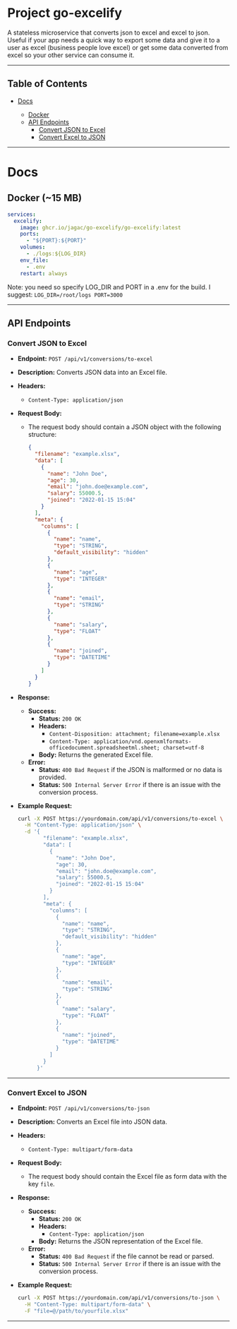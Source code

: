 # Project go-excelify
A stateless microservice that converts json to excel and excel to json. <br>
Useful if your app needs a quick way to export some data and give it to a user as excel (business people love excel) or get some data converted from excel so your other service can consume it.


---

## Table of Contents

- [Docs](#docs)

  - [Docker](#docker-15-mb)
  - [API Endpoints](#api-endpoints)
    - [Convert JSON to Excel](#convert-json-to-excel)
    - [Convert Excel to JSON](#convert-excel-to-json)


---

# Docs


## Docker (~15 MB)
```yaml
services:
  excelify:
    image: ghcr.io/jagac/go-excelify/go-excelify:latest
    ports:
      - "${PORT}:${PORT}"
    volumes:
      - ./logs:${LOG_DIR}
    env_file:
      - .env
    restart: always
```
Note: you need so specify LOG_DIR and PORT in a .env for the build.
I suggest:
`LOG_DIR=/root/logs
PORT=3000`



---

## API Endpoints

### Convert JSON to Excel

- **Endpoint:** `POST /api/v1/conversions/to-excel`
- **Description:** Converts JSON data into an Excel file.
- **Headers:**
  - `Content-Type: application/json`
- **Request Body:**
  - The request body should contain a JSON object with the following structure:

    ```json
    {
      "filename": "example.xlsx",
      "data": [
        {
          "name": "John Doe",
          "age": 30,
          "email": "john.doe@example.com",
          "salary": 55000.5,
          "joined": "2022-01-15 15:04"
        }
      ],
      "meta": {
        "columns": [
          {
            "name": "name",
            "type": "STRING",
            "default_visibility": "hidden"
          },
          {
            "name": "age",
            "type": "INTEGER"
          },
          {
            "name": "email",
            "type": "STRING"
          },
          {
            "name": "salary",
            "type": "FLOAT"
          },
          {
            "name": "joined",
            "type": "DATETIME"
          }
        ]
      }
    }
    ```

- **Response:**
  - **Success:**
    - **Status:** `200 OK`
    - **Headers:**
      - `Content-Disposition: attachment; filename=example.xlsx`
      - `Content-Type: application/vnd.openxmlformats-officedocument.spreadsheetml.sheet; charset=utf-8`
    - **Body:** Returns the generated Excel file.
  - **Error:**
    - **Status:** `400 Bad Request` if the JSON is malformed or no data is provided.
    - **Status:** `500 Internal Server Error` if there is an issue with the conversion process.

- **Example Request:**

    ```bash
    curl -X POST https://yourdomain.com/api/v1/conversions/to-excel \
      -H "Content-Type: application/json" \
      -d '{
            "filename": "example.xlsx",
            "data": [
              {
                "name": "John Doe",
                "age": 30,
                "email": "john.doe@example.com",
                "salary": 55000.5,
                "joined": "2022-01-15 15:04"
              }
            ],
            "meta": {
              "columns": [
                {
                  "name": "name",
                  "type": "STRING",
                  "default_visibility": "hidden"
                },
                {
                  "name": "age",
                  "type": "INTEGER"
                },
                {
                  "name": "email",
                  "type": "STRING"
                },
                {
                  "name": "salary",
                  "type": "FLOAT"
                },
                {
                  "name": "joined",
                  "type": "DATETIME"
                }
              ]
            }
          }'
    ```

---

### Convert Excel to JSON

- **Endpoint:** `POST /api/v1/conversions/to-json`
- **Description:** Converts an Excel file into JSON data.
- **Headers:**
  - `Content-Type: multipart/form-data`
- **Request Body:**
  - The request body should contain the Excel file as form data with the key `file`.

- **Response:**
  - **Success:**
    - **Status:** `200 OK`
    - **Headers:**
      - `Content-Type: application/json`
    - **Body:** Returns the JSON representation of the Excel file.
  - **Error:**
    - **Status:** `400 Bad Request` if the file cannot be read or parsed.
    - **Status:** `500 Internal Server Error` if there is an issue with the conversion process.

- **Example Request:**

    ```bash
    curl -X POST https://yourdomain.com/api/v1/conversions/to-json \
      -H "Content-Type: multipart/form-data" \
      -F "file=@/path/to/yourfile.xlsx"
    ```

---
